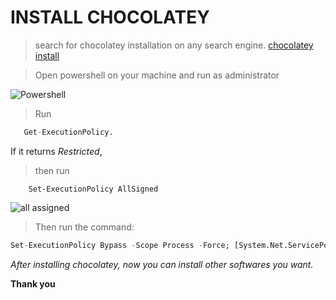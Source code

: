 # INSTALL CHOCOLATEY 

>search for chocolatey installation on any search engine.
[chocolatey install](https://chocolatey.org/install)

>Open powershell on your machine and run as administrator

![Powershell](https://github.com/chechechek88/DevOps-progress/blob/main/screenshots/powershell.png)

>Run 
```r
   Get-ExecutionPolicy. 
 ```
 If it returns _Restricted_, 
 > then run 
 ```
     Set-ExecutionPolicy AllSigned 
```
![all assigned](https://github.com/chechechek88/DevOps-progress/blob/main/screenshots/get%20execution.png)
> Then run the command:
```r
Set-ExecutionPolicy Bypass -Scope Process -Force; [System.Net.ServicePointManager]::SecurityProtocol = [System.Net.ServicePointManager]::SecurityProtocol -bor 3072; iex ((New-Object System.Net.WebClient).DownloadString('https://community.chocolatey.org/install.ps1'))
```
_After installing chocolatey, now you can install other softwares you want._

**Thank you**
